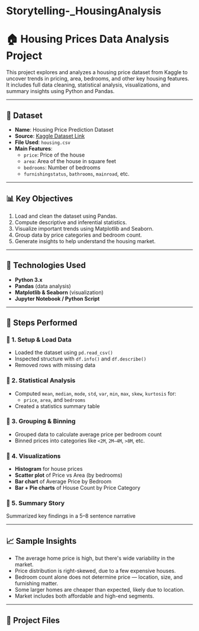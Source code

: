 # Storytelling-_HousingAnalysis
# 🏠 Housing Prices Data Analysis Project

This project explores and analyzes a housing price dataset from Kaggle to uncover trends in pricing, area, bedrooms, and other key housing features. It includes full data cleaning, statistical analysis, visualizations, and summary insights using Python and Pandas.

---

## 📁 Dataset

- **Name**: Housing Price Prediction Dataset  
- **Source**: [Kaggle Dataset Link](https://www.kaggle.com/datasets/yasserh/housing-prices-dataset)
- **File Used**: `housing.csv`
- **Main Features**:
  - `price`: Price of the house
  - `area`: Area of the house in square feet
  - `bedrooms`: Number of bedrooms
  - `furnishingstatus`, `bathrooms`, `mainroad`, etc.

---

## 📊 Key Objectives

1. Load and clean the dataset using Pandas.
2. Compute descriptive and inferential statistics.
3. Visualize important trends using Matplotlib and Seaborn.
4. Group data by price categories and bedroom count.
5. Generate insights to help understand the housing market.

---

## 🚀 Technologies Used

- **Python 3.x**
- **Pandas** (data analysis)
- **Matplotlib & Seaborn** (visualization)
- **Jupyter Notebook / Python Script**

---

## 🧮 Steps Performed

### 📌 1. Setup & Load Data
- Loaded the dataset using `pd.read_csv()`
- Inspected structure with `df.info()` and `df.describe()`
- Removed rows with missing data

### 📌 2. Statistical Analysis
- Computed `mean`, `median`, `mode`, `std`, `var`, `min`, `max`, `skew`, `kurtosis` for:
  - `price`, `area`, and `bedrooms`
- Created a statistics summary table

### 📌 3. Grouping & Binning
- Grouped data to calculate average price per bedroom count
- Binned prices into categories like `<2M`, `2M–4M`, `>8M`, etc.

### 📌 4. Visualizations
- **Histogram** for house prices
- **Scatter plot** of Price vs Area (by bedrooms)
- **Bar chart** of Average Price by Bedroom
- **Bar + Pie charts** of House Count by Price Category

### 📌 5. Summary Story
Summarized key findings in a 5–8 sentence narrative

---

## 📈 Sample Insights

- The average home price is high, but there's wide variability in the market.
- Price distribution is right-skewed, due to a few expensive houses.
- Bedroom count alone does not determine price — location, size, and furnishing matter.
- Some larger homes are cheaper than expected, likely due to location.
- Market includes both affordable and high-end segments.

---

## 📂 Project Files

